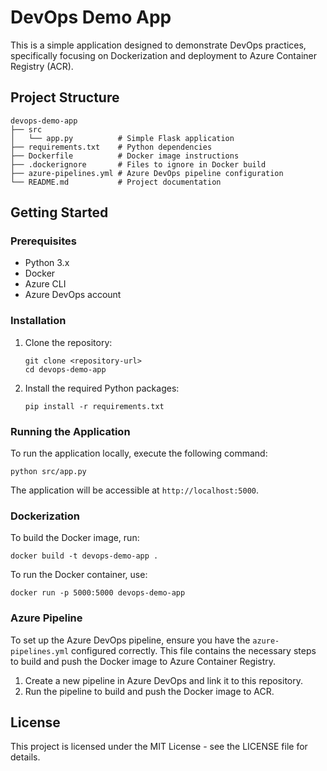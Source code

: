 # DevOps Demo App

This is a simple application designed to demonstrate DevOps practices, specifically focusing on Dockerization and deployment to Azure Container Registry (ACR).

## Project Structure

```
devops-demo-app
├── src
│   └── app.py          # Simple Flask application
├── requirements.txt    # Python dependencies
├── Dockerfile          # Docker image instructions
├── .dockerignore       # Files to ignore in Docker build
├── azure-pipelines.yml # Azure DevOps pipeline configuration
└── README.md           # Project documentation
```

## Getting Started

### Prerequisites

- Python 3.x
- Docker
- Azure CLI
- Azure DevOps account

### Installation

1. Clone the repository:
   ```
   git clone <repository-url>
   cd devops-demo-app
   ```

2. Install the required Python packages:
   ```
   pip install -r requirements.txt
   ```

### Running the Application

To run the application locally, execute the following command:
```
python src/app.py
```
The application will be accessible at `http://localhost:5000`.

### Dockerization

To build the Docker image, run:
```
docker build -t devops-demo-app .
```

To run the Docker container, use:
```
docker run -p 5000:5000 devops-demo-app
```

### Azure Pipeline

To set up the Azure DevOps pipeline, ensure you have the `azure-pipelines.yml` configured correctly. This file contains the necessary steps to build and push the Docker image to Azure Container Registry.

1. Create a new pipeline in Azure DevOps and link it to this repository.
2. Run the pipeline to build and push the Docker image to ACR.

## License

This project is licensed under the MIT License - see the LICENSE file for details.